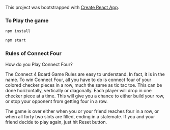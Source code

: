 This project was bootstrapped with [Create React App](https://github.com/facebookincubator/create-react-app).


### To Play the game

```sh
npm install
```

```sh
npm start
```

### Rules of Connect Four
How do you Play Connect Four?

The Connect 4 Board Game Rules are easy to understand. In fact, it is in the name. To win Connect Four, all you have to do is connect four of your colored checker pieces in a row, much the same as tic tac toe. This can be done horizontally, vertically or diagonally. Each player will drop in one checker piece at a time. This will give you a chance to either build your row, or stop your opponent from getting four in a row.

The game is over either when you or your friend reaches four in a row, or when all forty two slots are filled, ending in a stalemate. If you and your friend decide to play again, just hit Reset button.

